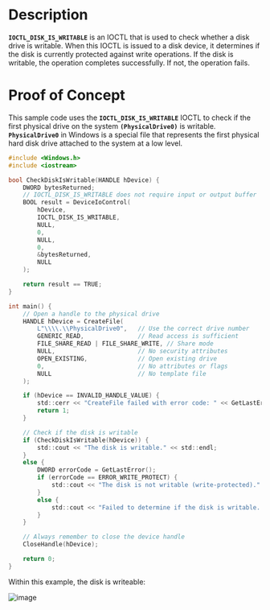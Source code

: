 # Description

**`IOCTL_DISK_IS_WRITABLE`** is an IOCTL that is used to check whether a disk drive is writable. When this IOCTL is issued to a disk device, it determines if the disk is currently protected against write operations. If the disk is writable, the operation completes successfully. If not, the operation fails.

# Proof of Concept

This sample code uses the **`IOCTL_DISK_IS_WRITABLE`** IOCTL to check if the first physical drive on the system **`(PhysicalDrive0)`** is writable. **`PhysicalDrive0`** in Windows is a special file that represents the first physical hard disk drive attached to the system at a low level.

```c
#include <Windows.h>
#include <iostream>

bool CheckDiskIsWritable(HANDLE hDevice) {
    DWORD bytesReturned;
    // IOCTL_DISK_IS_WRITABLE does not require input or output buffer
    BOOL result = DeviceIoControl(
        hDevice,
        IOCTL_DISK_IS_WRITABLE,
        NULL,
        0,
        NULL,
        0,
        &bytesReturned,
        NULL
    );

    return result == TRUE;
}

int main() {
    // Open a handle to the physical drive
    HANDLE hDevice = CreateFile(
        L"\\\\.\\PhysicalDrive0",   // Use the correct drive number
        GENERIC_READ,               // Read access is sufficient
        FILE_SHARE_READ | FILE_SHARE_WRITE, // Share mode
        NULL,                       // No security attributes
        OPEN_EXISTING,              // Open existing drive
        0,                          // No attributes or flags
        NULL                        // No template file
    );

    if (hDevice == INVALID_HANDLE_VALUE) {
        std::cerr << "CreateFile failed with error code: " << GetLastError() << std::endl;
        return 1;
    }

    // Check if the disk is writable
    if (CheckDiskIsWritable(hDevice)) {
        std::cout << "The disk is writable." << std::endl;
    }
    else {
        DWORD errorCode = GetLastError();
        if (errorCode == ERROR_WRITE_PROTECT) {
            std::cout << "The disk is not writable (write-protected)." << std::endl;
        }
        else {
            std::cout << "Failed to determine if the disk is writable. Error code: " << errorCode << std::endl;
        }
    }

    // Always remember to close the device handle
    CloseHandle(hDevice);

    return 0;
}
```

Within this example, the disk is writeable:

![image](https://github.com/DebugPrivilege/WindowsAP1/assets/63166600/36de25d0-feef-440e-9a80-29417ef535ef)


